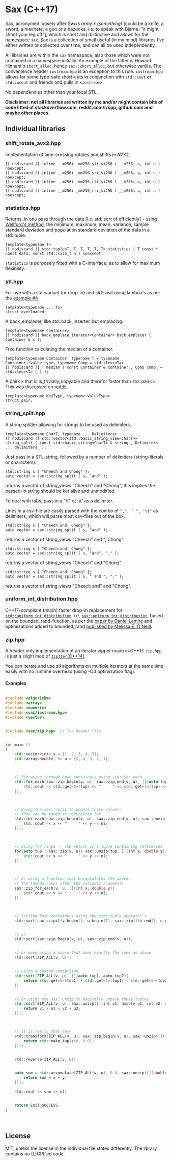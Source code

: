 
# Sax (C++17)

Sax, acronymed loosely after *Swiss army x (something)* [could be a knife, a sword, a machete, a gun or a bazooka, i.e. to speak with Bjarne: "it might shoot your leg off"], which is short and distinctive and allows for the namespace `sax`. Sax is a collection of small useful (in my mind) libraries I've either written or collected over time, and can all be used independently. 

All libraries are within the `sax` namespace, also those which were not contained in a namespace initially. An example of the latter is Howard Hinnant's `short_alloc`, hence `sax::short_alloc`, but otherwise vanilla. The convenience header `iostream.hpp` is an exception to this rule. `iostream.hpp` allows for some type-safe short-cuts in conjunction with `std::cout` or `std::wcout` and friends and pulls in `<iostream>`.

No dependencies other than your local STL.

**Disclaimer: not all libraries are written by me and/or might contain bits of code lifted of stackoverflow.com, reddit.com/r/cpp, github.com and maybe other places.**


## Individual libraries

### shift_rotate_avx2.hpp

Implementation of lane-crossing rotates and shifts in AVX2.

    [[ nodiscard ]] inline __m256i _mm256_sli_si256 ( __m256i a, int n ) noexcept;
    [[ nodiscard ]] inline __m256i _mm256_sri_si256 ( __m256i a, int n ) noexcept;
    [[ nodiscard ]] inline __m256i _mm256_rli_si256 ( __m256i a, int n ) noexcept;
    [[ nodiscard ]] inline __m256i _mm256_rri_si256 ( __m256i a, int n ) noexcept;


### statistics.hpp

Returns, in one pass through the data [i.e. std::sort of efficiently] - using [Wellford's method](https://www.johndcook.com/blog/standard_deviation/), the minimum, maximum, mean, variance, sample standard deviation and population standard deviation of the data in a std::tuple.

    template<typename T>
    [[ nodiscard ]] std::tuple<T, T, T, T, T, T> statistics ( T const * const data, const std::size_t n ) noexcept;

`statistics` is purposely fitted with a C-interface, as to allow for maximum flexibility.


### stl.hpp

For use with a std::variant (or drop-in) and std::visit using lambda's as
per the [example #4](https://en.cppreference.com/w/cpp/utility/variant/visit)

    template<typename ... Ts>
    struct overloaded;


A back_emplacer, like std::back_inserter, but emplacing.

    template<typename Container>
    [[ nodiscard ]] back_emplace_iterator<Container> back_emplacer ( Container & c );


Free function calculating the median of a container.

    template<typename Container, typename T = typename Container::value_type, typename Comp = std::less<T>>
    [[ nodiscard ]] T median ( const Container & container_, Comp comp_ = std::less<T> ( ) );


A pair<> that is is_trivially_copyable and therefor faster than std::pair<>.
This was discussed on [reddit](https://www.reddit.com/r/cpp/comments/ar4ghs/stdpair_disappointing_performance/).

    template<typename KeyType, typename ValueType>
    struct pair;


### string_split.hpp

A string splitter allowing for strings to be used as delimiters.

    template<typename CharT, typename ... Delimiters>
    [[ nodiscard ]] std::vector<std::basic_string_view<CharT>> string_split ( const std::basic_string<CharT> & string_, Delimiters ... delimiters_ );


Just pass in a STL-string, followed by a number of delimiters (string-literals or characters).


    std::string s { "Cheech and Chong" };
    auto vector = sax::string_split ( s, "and" );

returns a vector of string_views "Cheech" and "Chong", this implies the passed-in string should be ket alive and unmodified.

To deal with tabs, pass in a "\t" ot '\t' as a delimiter.

Lines in a csv-file are easily parsed with the combo of 
`",", " ", "\t"` as delimiters, which will parse most 
csv-files out of the box. 

    std::string s { "Cheech and, Chong" };
    auto vector = sax::string_split ( s, "and" );

returns a vector of string_views "Cheech" and ", Chong".

    std::string s { "Cheech and, Chong" };
    auto vector = sax::string_split ( s, "and", "," );

returns a vector of string_views "Cheech" and "Chong".
    
    std::string s { "Cheech and, Chong" };
    auto vector = sax::string_split ( s, " and ", "," );
    
returns a vector of string_views "Cheech and" and "Chong".


### uniform_int_distribution.hpp

C++17-compliant (much) faster drop-in replacement for [`std::uniform_int_distribution`](https://en.cppreference.com/w/cpp/numeric/random/uniform_int_distribution), i.e. [`sax::uniform_int_distribution`](https://github.com/degski/uniform_int_distribution_fast), based on the bounded_rand-function, as per the [paper by Daniel Lemire](https://arxiv.org/abs/1805.10941) and optimizations added to bounded_rand [published by Melissa E. O'Neill](http://www.pcg-random.org/posts/bounded-rands.html).


### zip.hpp

A header only implementation of an iterator zipper made in C++17. `zip.hpp` is just a slight mod of [`ZipIter`(C++14)](https://github.com/matheuspf/ZipIter).

You can iterate and use stl algorithms on multiple iterators at the same time easily with no runtime overhead (using -O3 optimization flag).

#### Examples


```c++

#include <algorithm>
#include <array>
#include <numeric>
#include <sax/iostream.hpp>
#include <vector>


#include <sax/zip.hpp>  // The header file


int main ()
{
    std::vector<int> v = {1, 2, 3, 4, 5};
    std::array<double, 5> u = {5, 4, 3, 2, 1};



    // Iterating through both containers using std::for_each
    std::for_each(sax::zip_begin(v, u), sax::zip_end(v, u), [](auto tup){
        std::cout << std::get<0>(tup) << "     " << std::get<1>(tup) << nl;
    });



    // Using the sax::unzip to unpack those values.
    // They can be taken as references too
    std::for_each(sax::zip_begin(v, u), sax::zip_end(v, u), sax::unzip([](int x, double y){
        std::cout << x << "     " << y << nl;
    }));



    // Using for range -- The return is a tuple containing references
    for(auto tup : sax::zip(v, u)) sax::unzip(tup, [](int x, double y){
        std::cout << x << "     " << y << nl;
    });



    // Or using a function that encapsulates the above.
    // The lambda comes after the variadic arguments 
    sax::zip_for_each(v, u, [](int x, double y){
        std::cout << x << "     " << y << nl;
    });



    // Sorting both containers using the std::tuple operator <
    std::sort(sax::zipit(v.begin(), u.begin()), sax::zipit(v.end(), u.end()));


    // or
    std::sort(sax::zip_begin(v, u), sax::zip_end(v, u));


    // or even using a macro that does exactly the same as above
    std::sort(ZIP_ALL(v, u));


    // using a custom comparison
    std::sort(ZIP_ALL(v, u), [](auto tup1, auto tup2){
        return std::get<0>(tup1) + std::get<1>(tup1) < std::get<0>(tup2) + std::get<1>(tup2);
    });


    // or using the sax::unzip to magically unpack those tuples
    std::sort(ZIP_ALL(v, u), sax::unzip([](int v1, double u1, int v2, double u2){
        return v1 + u1 < v2 + u2;
    }));



    // It is really that easy
    std::transform(ZIP_ALL(v, u), sax::zip_begin(v, u), sax::unzip([](int x, double y){
        return std::make_tuple(0, 0.0);
    }));


    std::reverse(ZIP_ALL(v, u));


    auto sum = std::accumulate(ZIP_ALL(v, u), 0.0, sax::unzip([](double sum, int x, double y){
        return sum + x + y;
    }));

    std::cout << sum << nl;


    return EXIT_SUCCESS;
}
```
<br>


## License

MIT, unless the license in the individual file states differently. The library contains no (L)GPL'ed code.
